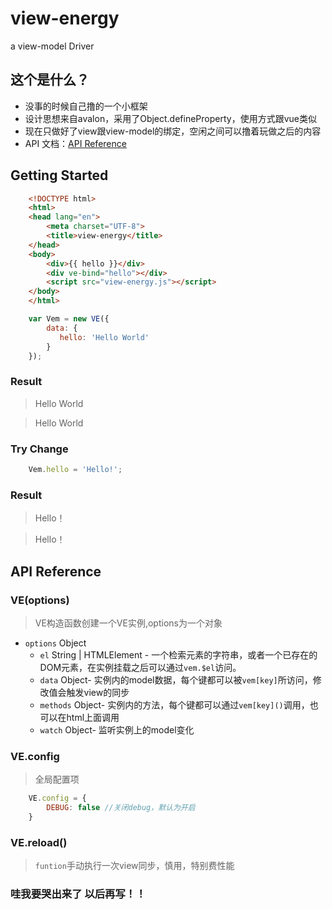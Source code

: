 # view-energy
a view-model Driver

## 这个是什么？
* 没事的时候自己撸的一个小框架
* 设计思想来自avalon，采用了Object.defineProperty，使用方式跟vue类似
* 现在只做好了view跟view-model的绑定，空闲之间可以撸着玩做之后的内容
* API 文档：[API Reference](https://github.com/alwaysloseall/view-energy#api-reference)

## Getting Started

```html
    <!DOCTYPE html>
    <html>
    <head lang="en">
        <meta charset="UTF-8">
        <title>view-energy</title>
    </head>
    <body>
        <div>{{ hello }}</div>
        <div ve-bind="hello"></div>
        <script src="view-energy.js"></script>
    </body>
    </html>
```

```javascript
    var Vem = new VE({
        data: {
           hello: 'Hello World'
        }
    });
```
### Result
> Hello World

> Hello World

### Try Change
```javascript
    Vem.hello = 'Hello!';
```

### Result
> Hello！

> Hello！


## API Reference
### VE(options)
> VE构造函数创建一个VE实例,options为一个对象
- ```options``` Object
    - ```el``` String | HTMLElement - 一个检索元素的字符串，或者一个已存在的DOM元素，在实例挂载之后可以通过```vem.$el```访问。
    - ```data``` Object-
    实例内的model数据，每个键都可以被```vem[key]```所访问，修改值会触发view的同步
    - ```methods``` Object-
    实例内的方法，每个键都可以通过```vem[key]()```调用，也可以在html上面调用
    - ```watch``` Object-
    监听实例上的model变化
### VE.config
> 全局配置项
```javascript
    VE.config = {
        DEBUG: false //关闭debug，默认为开启
    }
```
### VE.reload()
> ```funtion```手动执行一次view同步，慎用，特别费性能
### 哇我要哭出来了 以后再写！！